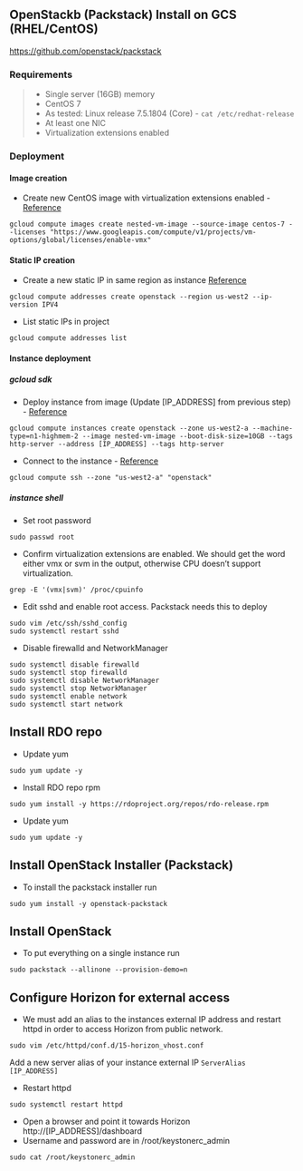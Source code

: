 ## OpenStackb (Packstack) Install on GCS (RHEL/CentOS)
https://github.com/openstack/packstack
### Requirements
> * Single server (16GB) memory
> * CentOS 7
>  * As tested: Linux release 7.5.1804 (Core) - `cat /etc/redhat-release`
> * At least one NIC
> * Virtualization extensions enabled

### Deployment
#### Image creation
* Create new CentOS image with virtualization extensions enabled - [Reference](https://cloud.google.com/compute/docs/instances/enable-nested-virtualization-vm-instances)
```
gcloud compute images create nested-vm-image --source-image centos-7 --licenses "https://www.googleapis.com/compute/v1/projects/vm-options/global/licenses/enable-vmx"
```

#### Static IP creation
* Create a new static IP in same region as instance [Reference](https://cloud.google.com/compute/docs/ip-addresses/reserve-static-external-ip-address)
```
gcloud compute addresses create openstack --region us-west2 --ip-version IPV4
```
* List static IPs in project
```
gcloud compute addresses list
```

#### Instance deployment
##### gcloud sdk
* Deploy instance from image (Update [IP_ADDRESS] from previous step) - [Reference](https://cloud.google.com/compute/docs/instances/create-start-instance)
```
gcloud compute instances create openstack --zone us-west2-a --machine-type=n1-highmem-2 --image nested-vm-image --boot-disk-size=10GB --tags http-server --address [IP_ADDRESS] --tags http-server
```
* Connect to the instance - [Reference](https://cloud.google.com/compute/docs/instances/connecting-to-instance)
```
gcloud compute ssh --zone "us-west2-a" "openstack"
```

##### instance shell
* Set root password
```
sudo passwd root
```
* Confirm virtualization extensions are enabled. We should get the word either vmx or svm in the output, otherwise CPU doesn’t support virtualization.
```
grep -E '(vmx|svm)' /proc/cpuinfo
```
* Edit sshd and enable root access. Packstack needs this to deploy
```
sudo vim /etc/ssh/sshd_config
sudo systemctl restart sshd
```
* Disable firewalld and NetworkManager
```
sudo systemctl disable firewalld
sudo systemctl stop firewalld
sudo systemctl disable NetworkManager
sudo systemctl stop NetworkManager
sudo systemctl enable network
sudo systemctl start network
```

## Install RDO repo
* Update yum
```
sudo yum update -y
```
* Install RDO repo rpm
```
sudo yum install -y https://rdoproject.org/repos/rdo-release.rpm
```
* Update yum
```
sudo yum update -y
```

## Install OpenStack Installer (Packstack)
* To install the packstack installer run
```
sudo yum install -y openstack-packstack
```

## Install OpenStack
* To put everything on a single instance run
```
sudo packstack --allinone --provision-demo=n
```

## Configure Horizon for external access
* We must add an alias to the instances external IP address and restart httpd in order to access Horizon from public network.
```
sudo vim /etc/httpd/conf.d/15-horizon_vhost.conf
```
Add a new server alias of your instance external IP
`ServerAlias [IP_ADDRESS]`

* Restart httpd
```
sudo systemctl restart httpd
```
* Open a browser and point it towards Horizon http://[IP_ADDRESS]/dashboard
* Username and password are in /root/keystonerc_admin
```
sudo cat /root/keystonerc_admin
```
